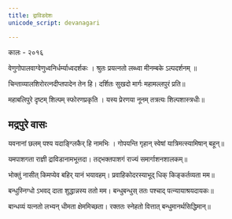 ```yaml
---
title: द्राविडदेशः
unicode_script: devanagari

---
```


कालः - २०१६

वेणुगोपालवाग्वेणुध्वनिर्धर्म्याध्वदर्शकः ।
श्रुतः प्रयत्नतो लब्ध्वा मीनम्बके ऽल्पदर्शनम् ॥

चिन्ताव्यालशिरोरत्नदीप्तपादेन तेन हि।
दर्शितः सुखदो मार्गः महामल्लपुरं प्रति॥

महाबलिपुरे दृष्टम् शिल्पम् स्फोरणप्रकृति ।
यस्य प्रेरणया नूनम् तत्रत्यः शिल्पशास्त्रधीः॥

## मद्रपुरे वासः
यवनानां छलम् पश्य यदाङ्ग्लिकैर् हि नामभिः ।
गोपयन्ति गृहान् स्वेषां यात्रिमत्स्यामिषान् बहून्॥

यमपाशगता राज्ञी द्राविडानामभूत्तदा।
तद्भक्तपाशगं राज्यं समार्गाशनशालकम्॥

भोक्तुं नासीत् किमप्येव बहिर् यानं भयावहम्।
प्रवाहिकोदरस्याभूद् धिक् किङ्कर्तव्यता मम॥

बन्धुस्निग्धो ऽभवद् दाता शुद्धान्नस्य ततो मम।
बन्धुबन्धुस् ततः पश्चाद् पत्न्यायाश्रयदायकः॥

बान्धव्यं यत्नतो लभ्यन् धीमता क्षेममिच्छता।
रक्ततः स्नेहतो वित्तात् बन्धुमानर्थसिद्धिमान्॥


